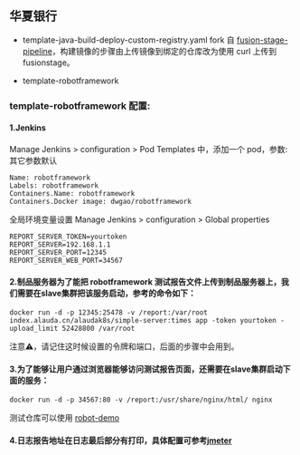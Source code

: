 ## 华夏银行

- template-java-build-deploy-custom-registry.yaml
fork 自 [fusion-stage-pipeline](https://bitbucket.org/mathildetech/fusion-stage-pipeline)，构建镜像的步骤由上传镜像到绑定的仓库改为使用 curl 上传到 fusionstage。

- template-robotframework

### template-robotframework 配置:

#### 1.Jenkins
Manage Jenkins > configuration > Pod Templates 中，添加一个 pod，参数:
其它参数默认
```
Name: robotframework
Labels: robotframework
Containers.Name: robotframework
Containers.Docker image: dwgao/robotframework
```

全局环境变量设置
Manage Jenkins > configuration > Global properties
```
REPORT_SERVER_TOKEN=yourtoken
REPORT_SERVER=192.168.1.1
REPORT_SERVER_PORT=12345
REPORT_SERVER_WEB_PORT=34567
```

#### 2.制品服务器为了能把 robotframework 测试报告文件上传到制品服务器上，我们需要在slave集群把该服务启动，参考的命令如下：
```shell
docker run -d -p 12345:25478 -v /report:/var/root index.alauda.cn/alaudak8s/simple-server:times app -token yourtoken -upload_limit 52428800 /var/root
```

注意⚠️，请记住这时候设置的令牌和端口，后面的步骤中会用到。

#### 3.为了能够让用户通过浏览器能够访问测试报告页面，还需要在slave集群启动下面的服务：
```shell
docker run -d -p 34567:80 -v /report:/usr/share/nginx/html/ nginx
```

测试仓库可以使用 [robot-demo](https://bitbucket.org/mathildetech/robotframework-docker/src/master/robot-demo/)

#### 4.日志报告地址在日志最后部分有打印，具体配置可参考[jmeter](http://confluence.alauda.cn/pages/viewpage.action?pageId=60817459)